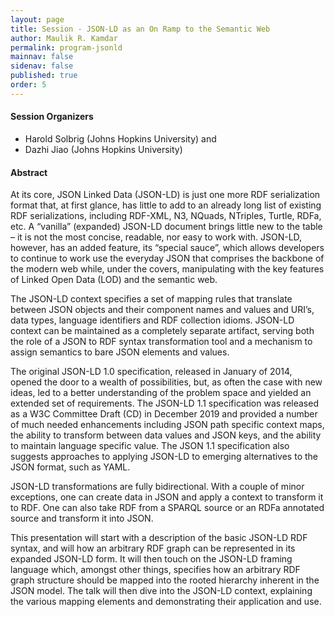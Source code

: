 ```yaml
---
layout: page
title: Session - JSON-LD as an On Ramp to the Semantic Web
author: Maulik R. Kamdar
permalink: program-jsonld
mainnav: false
sidenav: false
published: true
order: 5
---
```


#### Session Organizers

- Harold Solbrig (Johns Hopkins University) and
- Dazhi Jiao (Johns Hopkins University)

#### Abstract

At its core, JSON Linked Data (JSON-LD) is just one more RDF serialization format that, at first glance, has little to add to an already long list of existing RDF serializations, including RDF-XML, N3, NQuads, NTriples, Turtle, RDFa, etc.  A “vanilla” (expanded) JSON-LD document brings little new to the table – it is not the most concise, readable, nor easy to work with.  JSON-LD, however, has an added feature, its “special sauce”, which allows developers to continue to work use the everyday JSON that comprises the backbone of the modern web while, under the covers, manipulating with the key features of Linked Open Data (LOD) and the semantic web.

The JSON-LD context specifies a set of mapping rules that translate between JSON objects and their component names and values and URI’s, data types, language identifiers and RDF collection idioms.  JSON-LD context can be maintained as a completely separate artifact, serving both the role of a JSON to RDF syntax transformation tool and a mechanism to assign semantics to bare JSON elements and values.

The original JSON-LD 1.0 specification, released in January of 2014, opened the door to a wealth of possibilities, but, as often the case with new ideas, led to a better understanding of the problem space and yielded an extended set of requirements.  The JSON-LD 1.1 specification was released as a W3C Committee Draft (CD) in December 2019 and provided a number of much needed enhancements including JSON path specific context maps, the ability to transform between data values and JSON keys, and the ability to maintain language specific value.  The JSON 1.1 specification also suggests approaches to applying JSON-LD to emerging alternatives to the JSON format, such as YAML.

JSON-LD transformations are fully bidirectional.  With a couple of minor exceptions, one can create data in JSON and apply a context to transform it to RDF.  One can also take RDF from a SPARQL source or an RDFa annotated source and transform it into JSON.

This presentation will start with a description of the basic JSON-LD RDF syntax, and will how an arbitrary RDF graph can be represented in its expanded JSON-LD form.  It will then touch on the JSON-LD framing language which, amongst other things, specifies how an arbitrary RDF graph structure should be mapped into the rooted hierarchy inherent in the JSON model.  The talk will then dive into the JSON-LD context, explaining the various mapping elements and demonstrating their application and use.
